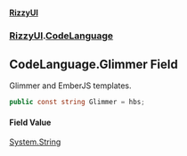 #### [RizzyUI](index 'index')
### [RizzyUI](RizzyUI 'RizzyUI').[CodeLanguage](RizzyUI.CodeLanguage 'RizzyUI.CodeLanguage')

## CodeLanguage.Glimmer Field

Glimmer and EmberJS templates.

```csharp
public const string Glimmer = hbs;
```

#### Field Value
[System.String](https://docs.microsoft.com/en-us/dotnet/api/System.String 'System.String')